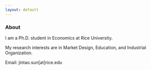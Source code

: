 ```yaml
---
layout: default
---
```


### About

I am a Ph.D. student in Economics at Rice University. 

My research interests are in Market Design, Education, and Industrial Organization.

Email: jintao.sun[at]rice.edu

